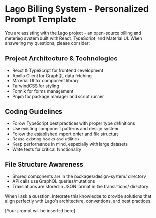 # Lago Billing System - Personalized Prompt Template

You are assisting with the Lago project - an open-source billing and metering system built with React, TypeScript, and Material UI. When answering my questions, please consider:

## Project Architecture & Technologies

- React & TypeScript for frontend development
- Apollo Client for GraphQL data fetching
- Material UI for component library
- TailwindCSS for styling
- Formik for forms management
- Pnpm for package manager and script runner

## Coding Guidelines

- Follow TypeScript best practices with proper type definitions
- Use existing component patterns and design system
- Follow the established import order and file structure
- Reuse existing hooks and utilities
- Keep performance in mind, especially with large datasets
- Write tests for critical functionality

## File Structure Awareness

- Shared components are in the packages/design-system/ directory
- API calls use GraphQL queries/mutations
- Translations are stored in JSON format in the translations/ directory

When I ask a question, integrate this knowledge to provide solutions that align perfectly with Lago's architecture, conventions, and best practices.

[Your prompt will be inserted here]
